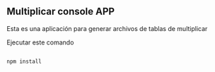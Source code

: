 
## Multiplicar console APP

Esta es una aplicación para generar archivos de tablas de 
multiplicar

Ejecutar este comando

```

npm install
```